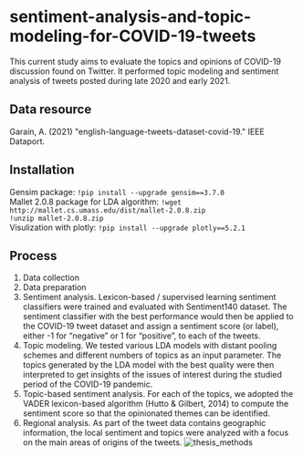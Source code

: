 # sentiment-analysis-and-topic-modeling-for-COVID-19-tweets
This current study aims to evaluate the topics and opinions of COVID-19 discussion found on Twitter. It performed topic modeling and sentiment analysis of tweets posted during late 2020 and early 2021. 

## Data resource
Garain, A. (2021)  "english-language-tweets-dataset-covid-19." IEEE Dataport.

## Installation 
Gensim package:
`!pip install --upgrade gensim==3.7.0`  
Mallet 2.0.8 package for LDA algorithm:
`!wget http://mallet.cs.umass.edu/dist/mallet-2.0.8.zip`  
`!unzip mallet-2.0.8.zip`  
Visulization with plotly:
`!pip install --upgrade plotly==5.2.1`  

## Process
1. Data collection
2. Data preparation
3. Sentiment analysis. Lexicon-based / supervised learning sentiment classifiers were trained and evaluated with Sentiment140 dataset. The sentiment classifier with the best performance would then be applied to the COVID-19 tweet dataset and assign a sentiment score (or label), either -1 for “negative” or 1 for “positive”, to each of the tweets. 
4. Topic modeling. We tested various LDA models with distant pooling schemes and different numbers of topics as an input parameter. The topics generated by the LDA model with the best quality were then interpreted to get insights of the issues of interest during the studied period of the COVID-19 pandemic.
5. Topic-based sentiment analysis. For each of the topics, we adopted the VADER lexicon-based algorithm (Hutto & Gilbert, 2014) to compute the sentiment score so that the opinionated themes can be identified. 
6. Regional analysis. As part of the tweet data contains geographic information, the local sentiment and topics were analyzed with a focus on the main areas of origins of the tweets. 
![thesis_methods](https://user-images.githubusercontent.com/67312292/170872570-b0932a3c-e4c9-47ff-b4c4-bfbad9f72093.png)
